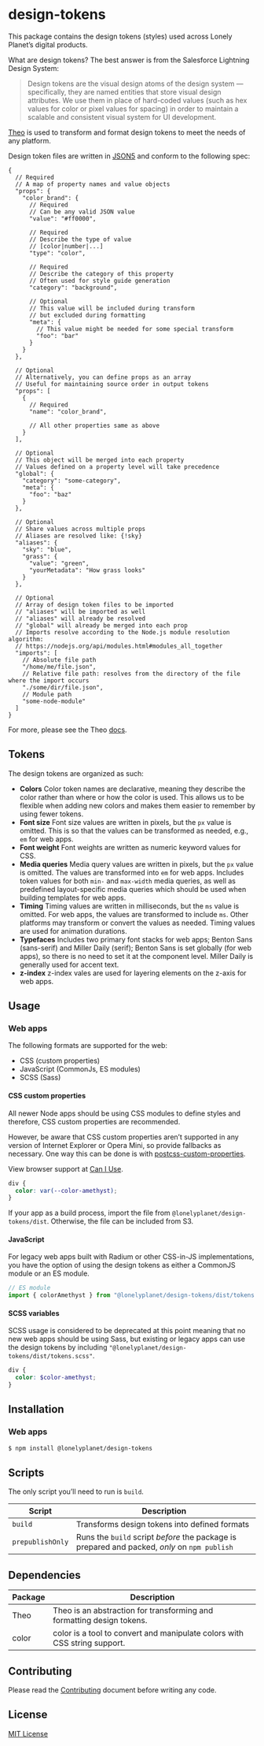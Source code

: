 # design-tokens

This package contains the design tokens (styles) used across Lonely Planet’s digital products.

What are design tokens? The best answer is from the Salesforce Lightning Design System:

> Design tokens are the visual design atoms of the design system — specifically, they are named entities that store visual design attributes. We use them in place of hard-coded values (such as hex values for color or pixel values for spacing) in order to maintain a scalable and consistent visual system for UI development.

[Theo][theo] is used to transform and format design tokens to meet the needs of any platform.

Design token files are written in [JSON5][json5] and conform to the following spec:

```json5
{
  // Required
  // A map of property names and value objects
  "props": {
    "color_brand": {
      // Required
      // Can be any valid JSON value
      "value": "#ff0000",

      // Required
      // Describe the type of value
      // [color|number|...]
      "type": "color",

      // Required
      // Describe the category of this property
      // Often used for style guide generation
      "category": "background",

      // Optional
      // This value will be included during transform
      // but excluded during formatting
      "meta": {
        // This value might be needed for some special transform
        "foo": "bar"
      }
    }
  },

  // Optional
  // Alternatively, you can define props as an array
  // Useful for maintaining source order in output tokens
  "props": [
    {
      // Required
      "name": "color_brand",

      // All other properties same as above
    }
  ],

  // Optional
  // This object will be merged into each property
  // Values defined on a property level will take precedence
  "global": {
    "category": "some-category",
    "meta": {
      "foo": "baz"
    }
  },

  // Optional
  // Share values across multiple props
  // Aliases are resolved like: {!sky}
  "aliases": {
    "sky": "blue",
    "grass": {
      "value": "green",
      "yourMetadata": "How grass looks"
    }
  },

  // Optional
  // Array of design token files to be imported
  // "aliases" will be imported as well
  // "aliases" will already be resolved
  // "global" will already be merged into each prop
  // Imports resolve according to the Node.js module resolution algorithm:
  // https://nodejs.org/api/modules.html#modules_all_together
  "imports": [
    // Absolute file path
    "/home/me/file.json",
    // Relative file path: resolves from the directory of the file where the import occurs
    "./some/dir/file.json",
    // Module path
    "some-node-module"
  ]
}
```

For more, please see the Theo [docs][theo-docs].

## Tokens

The design tokens are organized as such:

* **Colors** Color token names are declarative, meaning they describe the color rather than where or how the color is used. This allows us to be flexible when adding new colors and makes them easier to remember by using fewer tokens.
* **Font size** Font size values are written in pixels, but the `px` value is omitted. This is so that the values can be transformed as needed, e.g., `em` for web apps.
* **Font weight** Font weights are written as numeric keyword values for CSS.
* **Media queries** Media query values are written in pixels, but the `px` value is omitted. The values are transformed into `em` for web apps. Includes token values for both `min-` and `max-width` media queries, as well as predefined layout-specific media queries which should be used when building templates for web apps.
* **Timing** Timing values are written in milliseconds, but the `ms` value is omitted. For web apps, the values are transformed to include `ms`. Other platforms may transform or convert the values as needed. Timing values are used for animation durations.
* **Typefaces** Includes two primary font stacks for web apps; Benton Sans (sans-serif) and Miller Daily (serif); Benton Sans is set globally (for web apps), so there is no need to set it at the component level. Miller Daily is generally used for accent text.
* **z-index** z-index vales are used for layering elements on the z-axis for web apps.

## Usage

### Web apps

The following formats are supported for the web:

* CSS (custom properties)
* JavaScript (CommonJs, ES modules)
* SCSS (Sass)

#### CSS custom properties

All newer Node apps should be using CSS modules to define styles and therefore, CSS custom properties are recommended.

However, be aware that CSS custom properties aren’t supported in any version of Internet Explorer or Opera Mini, so provide fallbacks as necessary. One way this can be done is with [postcss-custom-properties][postcss-custom-properties].

View browser support at [Can I Use][can-i-use].

```css
div {
  color: var(--color-amethyst);
}
```

If your app as a build process, import the file from `@lonelyplanet/design-tokens/dist`. Otherwise, the file can be included from S3.

#### JavaScript

For legacy web apps built with Radium or other CSS-in-JS implementations, you have the option of using the design tokens as either a CommonJS module or an ES module.

```js
// ES module
import { colorAmethyst } from "@lonelyplanet/design-tokens/dist/tokens.module";
```

#### SCSS variables

SCSS usage is considered to be deprecated at this point meaning that no new web apps should be using Sass, but existing or legacy apps can use the design tokens by including `"@lonelyplanet/design-tokens/dist/tokens.scss"`.

```scss
div {
  color: $color-amethyst;
}
```

## Installation

### Web apps

```sh
$ npm install @lonelyplanet/design-tokens
```

## Scripts

The only script you’ll need to run is `build`.

| Script | Description |
| ------ | ----------- |
| `build` | Transforms design tokens into defined formats |
| `prepublishOnly` | Runs the `build` script _before_ the package is prepared and packed, _only_ on `npm publish` |

## Dependencies

| Package | Description |
| ------- | ----------- |
| Theo | Theo is an abstraction for transforming and formatting design tokens. |
| color | color is a tool to convert and manipulate colors with CSS string support. |

## Contributing

Please read the [Contributing][contrib] document before writing any code.

## License

[MIT License][license]

[theo]: https://github.com/salesforce-ux/theo
[json5]: http://json5.org/
[theo-docs]: https://github.com/salesforce-ux/theo#design-tokens-
[postcss-custom-properties]: https://github.com/postcss/postcss-custom-properties
[can-i-use]: https://caniuse.com/#feat=css-variables
[contrib]: https://github.com/lonelyplanet/backpack/blob/master/packages/design-tokens/CONTRIBUTING.md
[license]: https://github.com/lonelyplanet/backpack/blob/master/packages/design-tokens/LICENSE
